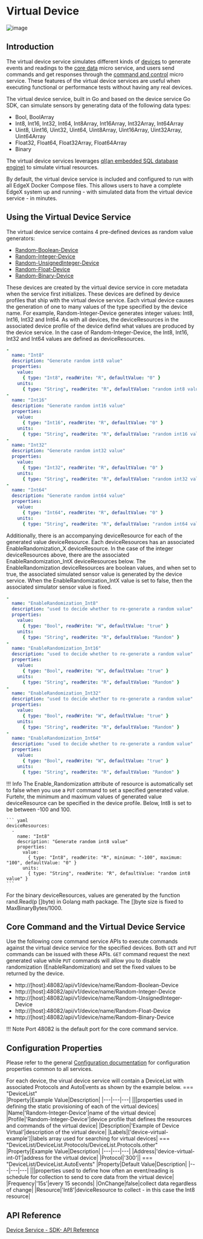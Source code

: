 # Virtual Device

![image](EdgeX_VirtualDevice.png)

## Introduction

The virtual device service simulates different kinds of [devices](../../../general/Definitions.md#device) to
generate events and readings to the [core data](../../core/data/Ch-CoreData.md) micro service, and users
send commands and get responses through the [command and control](../../core/command/Ch-Command.md) micro service. These features of the virtual device services are useful
when executing functional or performance tests without having any real devices.

The virtual device service, built in Go and based on the device service Go SDK, can simulate sensors by generating data of the following data types:

- Bool, BoolArray
- Int8, Int16, Int32, Int64, Int8Array, Int16Array, Int32Array, Int64Array
- Uint8, Uint16, Uint32, Uint64, Uint8Array, Uint16Array, Uint32Array, Uint64Array
- Float32, Float64, Float32Array, Float64Array
- Binary

The virtual device services leverages [ql(an embedded SQL database engine)](https://godoc.org/github.com/cznic/ql) to simulate virtual resources.

By default, the virtual device service is included and configured to run with all EdgeX Docker Compose files.  This allows users to have a complete EdgeX system up and running - with simulated data from the virtual device service - in minutes.

## Using the Virtual Device Service

The virtual device service contains 4 pre-defined devices as random value generators:

- [Random-Boolean-Device](https://github.com/edgexfoundry/device-virtual-go/blob/master/cmd/res/device.virtual.bool.yaml)
- [Random-Integer-Device](https://github.com/edgexfoundry/device-virtual-go/blob/master/cmd/res/device.virtual.int.yaml)
- [Random-UnsignedInteger-Device](https://github.com/edgexfoundry/device-virtual-go/blob/master/cmd/res/device.virtual.uint.yaml)
- [Random-Float-Device](https://github.com/edgexfoundry/device-virtual-go/blob/master/cmd/res/device.virtual.float.yaml)
- [Random-Binary-Device](https://github.com/edgexfoundry/device-virtual-go/blob/master/cmd/res/device.virtual.binary.yaml)

These devices are created by the virtual device service in core metadata when the service first initializes.  These devices are defined by device profiles that ship with the virtual device service.  Each virtual device causes the generation of one to many values of the type specified by the device name.  For example, Random-Integer-Device generates integer values:  Int8, Int16, Int32 and Int64.  As with all devices, the deviceResources in the associated device profile of the device defind what values are produced by the device service. In the case of Random-Integer-Device, the Int8, Int16, Int32 and Int64 values are defined as deviceResources.

``` yaml
-
  name: "Int8"
  description: "Generate random int8 value"
  properties:
    value:
      { type: "Int8", readWrite: "R", defaultValue: "0" }
    units:
      { type: "String", readWrite: "R", defaultValue: "random int8 value" }
-
  name: "Int16"
  description: "Generate random int16 value"
  properties:
    value:
      { type: "Int16", readWrite: "R", defaultValue: "0" }
    units:
      { type: "String", readWrite: "R", defaultValue: "random int16 value" }
-
  name: "Int32"
  description: "Generate random int32 value"
  properties:
    value:
      { type: "Int32", readWrite: "R", defaultValue: "0" }
    units:
      { type: "String", readWrite: "R", defaultValue: "random int32 value" }
-
  name: "Int64"
  description: "Generate random int64 value"
  properties:
    value:
      { type: "Int64", readWrite: "R", defaultValue: "0" }
    units:
      { type: "String", readWrite: "R", defaultValue: "random int64 value" }
```

Additionally, there is an accompanying deviceResource for each of the generated value deviceResource. Each deviceResources has an associated EnableRandomization_X deviceResource.  In the case of the integer deviceResources above, there are the associated EnableRandomization_IntX deviceResources below.  The EnableRandomization deviceResources are boolean values, and when set to true, the associated simulated sensor value is generated by the device service.  When the EnableRandomization_IntX value is set to false, then the associated simulator sensor value is fixed.

``` yaml
-
  name: "EnableRandomization_Int8"
  description: "used to decide whether to re-generate a random value"
  properties:
    value:
      { type: "Bool", readWrite: "W", defaultValue: "true" }
    units:
      { type: "String", readWrite: "R", defaultValue: "Random" }
-
  name: "EnableRandomization_Int16"
  description: "used to decide whether to re-generate a random value"
  properties:
    value:
      { type: "Bool", readWrite: "W", defaultValue: "true" }
    units:
      { type: "String", readWrite: "R", defaultValue: "Random" }
-
  name: "EnableRandomization_Int32"
  description: "used to decide whether to re-generate a random value"
  properties:
    value:
      { type: "Bool", readWrite: "W", defaultValue: "true" }
    units:
      { type: "String", readWrite: "R", defaultValue: "Random" }
-
  name: "EnableRandomization_Int64"
  description: "used to decide whether to re-generate a random value"
  properties:
    value:
      { type: "Bool", readWrite: "W", defaultValue: "true" }
    units:
      { type: "String", readWrite: "R", defaultValue: "Random" }
```

!!! Info
    The Enable_Randomization attribute of resource is automatically set to false when you use a `PUT` command to set a specified generated value.  Furtehr, the minimum and maximum values of generated value deviceResource can be specified in the device profile. Below, Int8 is set to be between -100 and 100.

    ``` yaml
    deviceResources:
      -
        name: "Int8"
        description: "Generate random int8 value"
        properties:
          value:
            { type: "Int8", readWrite: "R", minimum: "-100", maximum: "100", defaultValue: "0" }
          units:
            { type: "String", readWrite: "R", defaultValue: "random int8 value" }
    ```

For the binary deviceResources, values are generated by the function rand.Read(p []byte) in Golang math package. The []byte size is fixed to MaxBinaryBytes/1000.

## Core Command and the Virtual Device Service

Use the following core command service APIs to execute commands against the virtual device service for the specified devices.  Both `GET` and `PUT` commands can be issued with these APIs.  `GET` command request the next generated value while `PUT` commands will allow you to disable randomization (EnableRandomization) and set the fixed values to be returned by the device.

- http://[host]:48082/api/v1/device/name/Random-Boolean-Device
- http://[host]:48082/api/v1/device/name/Random-Integer-Device
- http://[host]:48082/api/v1/device/name/Random-UnsignedInteger-Device
- http://[host]:48082/api/v1/device/name/Random-Float-Device
- http://[host]:48082/api/v1/device/name/Random-Binary-Device

!!! Note
    Port 48082 is the default port for the core command service.

## Configuration Properties

Please refer to the general [Configuration documentation](../../configuration/Ch-Configuration.md#configuration-properties) for configuration properties common to all services.

For each device, the virual device service will contain a DeviceList with associated Protocols and AutoEvents as shown by the example below.
=== "DeviceList"   
    |Property|Example Value|Description|
    |---|---|---|
    |||properties used in defining the static provisioning of each of the virtual devices|
    |Name|'Random-Integer-Device'|name of the virtual device|
    |Profile|'Random-Integer-Device'|device profile that defines the resources and commands of the virtual device|
    |Description|'Example of Device Virtual'|description of the virtual device|
    |Labels|['device-virtual-example']|labels array used for searching for virtual devices|
=== "DeviceList/DeviceList.Protocols/DeviceList.Protocols.other"
    |Property|Example Value|Description|
    |---|---|---|
    |Address|'device-virtual-int-01'|address for the virtual device|
    |Protocol|'300'||
=== "DeviceList/DeviceList.AutoEvents"
    |Property|Default Value|Description|
    |---|---|---|
    |||properties used to define how often an event/reading is schedule for collection to send to core data from the virtual device|
    |Frequency|'15s'|every 15 seconds|
    |OnChange|false|collect data regardless of change|
    |Resource|'Int8'|deviceResource to collect - in this case the Int8 resource|

## API Reference
[Device Service - SDK- API Reference](https://app.swaggerhub.com/apis-docs/EdgeXFoundry1/device-sdk/1.2.1)

  
